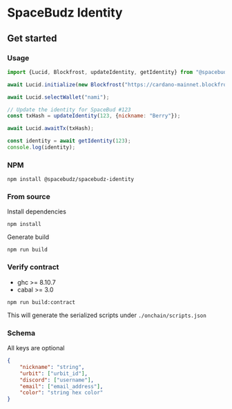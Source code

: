 # SpaceBudz Identity

## Get started


### Usage

```js
import {Lucid, Blockfrost, updateIdentity, getIdentity} from "@spacebudz/spacebudz-identity"

await Lucid.initialize(new Blockfrost("https://cardano-mainnet.blockfrost.io/api/v0", projectId));

await Lucid.selectWallet("nami");

// Update the identity for SpaceBud #123
const txHash = updateIdentity(123, {nickname: "Berry"});

await Lucid.awaitTx(txHash);

const identity = await getIdentity(123);
console.log(identity);
```

### NPM

```
npm install @spacebudz/spacebudz-identity
```

### From source

Install dependencies
```
npm install
```
Generate build
```
npm run build
```

### Verify contract

- ghc >= 8.10.7
- cabal >= 3.0

```
npm run build:contract
```
This will generate the serialized scripts under `./onchain/scripts.json`


### Schema

All keys are optional

```json
{
    "nickname": "string",
    "urbit": ["urbit_id"],
    "discord": ["username"],
    "email": ["email_address"],
    "color": "string hex color"
}
```